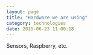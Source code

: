 ```yaml
---
layout: page
title: "Hardware we are using"
category: technologies
date: 2015-06-23 11:00:18
---
```


Sensors, Raspberry, etc.

